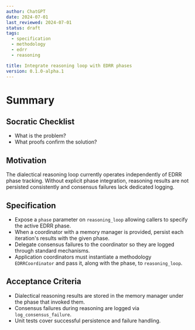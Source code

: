 ```yaml
---
author: ChatGPT
date: 2024-07-01
last_reviewed: 2024-07-01
status: draft
tags:
  - specification
  - methodology
  - edrr
  - reasoning

title: Integrate reasoning loop with EDRR phases
version: 0.1.0-alpha.1
---
```


# Summary

## Socratic Checklist
- What is the problem?
- What proofs confirm the solution?

## Motivation
The dialectical reasoning loop currently operates independently of EDRR phase tracking. Without explicit phase integration, reasoning results are not persisted consistently and consensus failures lack dedicated logging.

## Specification
- Expose a `phase` parameter on `reasoning_loop` allowing callers to specify the active EDRR phase.
- When a coordinator with a memory manager is provided, persist each iteration's results with the given phase.
- Delegate consensus failures to the coordinator so they are logged through standard mechanisms.
- Application coordinators must instantiate a methodology `EDRRCoordinator` and pass it, along with the phase, to `reasoning_loop`.

## Acceptance Criteria
- Dialectical reasoning results are stored in the memory manager under the phase that invoked them.
- Consensus failures during reasoning are logged via `log_consensus_failure`.
- Unit tests cover successful persistence and failure handling.

